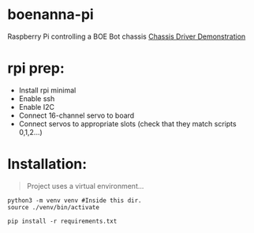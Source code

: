 # boenanna-pi
Raspberry Pi controlling a BOE Bot chassis
[Chassis Driver Demonstration](https://youtu.be/iw_Xe_JajT4?si=0qx1W1s7F3d5nseO)

# rpi prep:
- Install rpi minimal
- Enable ssh
- Enable I2C
- Connect 16-channel servo to board
- Connect servos to appropriate slots (check that they match scripts 0,1,2...)

# Installation:
> Project uses a virtual environment...

``` shell
python3 -m venv venv #Inside this dir.
source ./venv/bin/activate

pip install -r requirements.txt
```

